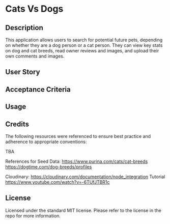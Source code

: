 # Cats Vs Dogs

## Description
This application allows users to search for potential future pets, depending on whether they are a dog person or a cat person. They can view key stats on dog and cat breeds, read owner reviews and images, and upload their own comments and images.

## User Story

## Acceptance Criteria

## Usage

## Credits

The following resources were referenced to ensure best practice and adherence to appropriate conventions:

TBA

References for Seed Data:
https://www.purina.com/cats/cat-breeds
https://dogtime.com/dog-breeds/profiles

Cloudinary:
https://cloudinary.com/documentation/node_integration
Tutorial 
https://www.youtube.com/watch?v=-6TUfJTBR1c

## License

Licensed under the standard MIT license. Please refer to the license in the repo for more information.